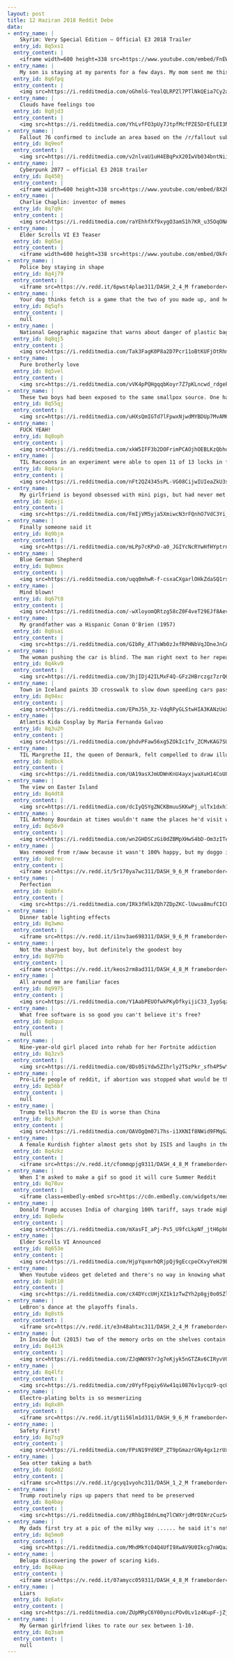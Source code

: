 ```yaml
---
layout: post
title: 12 Haziran 2018 Reddit Debe
data:
- entry_name: |
    Skyrim: Very Special Edition – Official E3 2018 Trailer
  entry_id: 8q5xs1
  entry_content: |
    <iframe width=600 height=338 src=https://www.youtube.com/embed/FnEW6dX_BmU?feature=oembed&enablejsapi=1 frameborder=0 allow=autoplay; encrypted-media allowfullscreen></iframe>
- entry_name: |
    My son is staying at my parents for a few days. My mom sent me this photo.
  entry_id: 8q6fpq
  entry_content: |
    <img src=https://i.redditmedia.com/oGhmlG-YealQLRPZl7PTlNkQEia7Cy2aDk2nl4xnta4.jpg?s=3823a7c1ad009c93962b29feb4f07f30 frameborder=0>
- entry_name: |
    Clouds have feelings too
  entry_id: 8q8jd3
  entry_content: |
    <img src=https://i.redditmedia.com/YhLvfFO3pUy7JtpfMcfPZE5DrEfLEI3NSP7Wg3Y2WL8.jpg?s=11a8514914eef72b21b6760fe8daed58 frameborder=0>
- entry_name: |
    Fallout 76 confirmed to include an area based on the /r/fallout sub
  entry_id: 8q9eof
  entry_content: |
    <img src=https://i.redditmedia.com/v2nlvaU1uH4EBqPxX20IwVb034bntNiiCVgdVy2mWIw.jpg?s=7ba3362529eb67404c36eee26854b6e9 frameborder=0>
- entry_name: |
    Cyberpunk 2077 – official E3 2018 trailer
  entry_id: 8q450j
  entry_content: |
    <iframe width=600 height=338 src=https://www.youtube.com/embed/8X2kIfS6fb8?feature=oembed&enablejsapi=1 frameborder=0 allow=autoplay; encrypted-media allowfullscreen></iframe>
- entry_name: |
    Charlie Chaplin: inventor of memes
  entry_id: 8q7q9c
  entry_content: |
    <img src=https://i.redditmedia.com/raYEhhfXf9xygO3amS1h7KR_u35OqONAd8VBGFQFntg.jpg?s=c768810f29a5961d2de6f45662714cfe frameborder=0>
- entry_name: |
    Elder Scrolls VI E3 Teaser
  entry_id: 8q65aj
  entry_content: |
    <iframe width=600 height=338 src=https://www.youtube.com/embed/OkFdqqyI8y4?feature=oembed&enablejsapi=1 frameborder=0 allow=autoplay; encrypted-media allowfullscreen></iframe>
- entry_name: |
    Police boy staying in shape
  entry_id: 8q4j79
  entry_content: |
    <iframe src=https://v.redd.it/6pwst4plae311/DASH_2_4_M frameborder=0></iframe>
- entry_name: |
    Your dog thinks fetch is a game that the two of you made up, and he loves you for that
  entry_id: 8q5qfs
  entry_content: |
    null
- entry_name: |
    National Geographic magazine that warns about danger of plastic bags comes inside a plastic bag that is inside a plastic bag
  entry_id: 8q8qj5
  entry_content: |
    <img src=https://i.redditmedia.com/Tak3FagK0P8a2D7Pcr11oBtKUFjOtRhmpHZ35MwT-ko.png?s=4a23178fa08226f79d1f55c199e59c06 frameborder=0>
- entry_name: |
    Pure brotherly love
  entry_id: 8q5vel
  entry_content: |
    <img src=https://i.redditmedia.com/vVK4pPQHgqqbKoyr7Z7pKLncwd_rdgePnU-pfzNMMMQ.jpg?s=37b026d042a7d34192fbd385e116ec8a frameborder=0>
- entry_name: |
    These two boys had been exposed to the same smallpox source. One had been vaccinated, the other hadn't.
  entry_id: 8q55qj
  entry_content: |
    <img src=https://i.redditmedia.com/uHXsQmIGTd7lFpwxNjwdMYBDUp7MvAM6iKIW1fJ7bN0.jpg?s=f6868fa3a8a5a6c6a0649750fc7c0697 frameborder=0>
- entry_name: |
    FUCK YEAH!
  entry_id: 8q8oph
  entry_content: |
    <img src=https://i.redditmedia.com/xkW5IFF3b2DOFrimPCAOjhOEBLKzQbhorQBveM8B72U.jpg?s=f1e0d1e843050f1be50a60cbe4c98106 frameborder=0>
- entry_name: |
    TIL Raccoons in an experiment were able to open 11 of 13 locks in fewer than 10 tries and had no problems repeating the action when the locks were rearranged or turned upside down. They could also remember the solutions to tasks for 3 years.
  entry_id: 8q4ara
  entry_content: |
    <img src=https://i.redditmedia.com/nFt2QZ4345sPL-VG08CijwIUIeaZkU3sFJFRHvW7nPY.jpg?s=e32a89b6d311291124535ebf27ee95df frameborder=0>
- entry_name: |
    My girlfriend is beyond obsessed with mini pigs, but had never met one. That changed today.
  entry_id: 8q6xji
  entry_content: |
    <img src=https://i.redditmedia.com/FmIjVM5yja5XmiwcN3rFQnhO7VdC3Yi_d4PgYKc7Yyk.jpg?s=fd1293b2e465c1ad8e25cbff780e03a2 frameborder=0>
- entry_name: |
    Finally someone said it
  entry_id: 8q9bjm
  entry_content: |
    <img src=https://i.redditmedia.com/mLPp7cKPxD-a0_JGIYcNcRYwHfHYptrn7Ofu9J0FP4I.jpg?s=2a768353710e99f974c5317142473d94 frameborder=0>
- entry_name: |
    Blue German Shepherd
  entry_id: 8q8mox
  entry_content: |
    <img src=https://i.redditmedia.com/uqq0mhwR-f-csxaCXgarlOHkZdaSQ1rsebHwwDQ4r-4.jpg?s=2a4d3131ee43f5df1d17cc08a2322c86 frameborder=0>
- entry_name: |
    Mind blown!
  entry_id: 8q67t8
  entry_content: |
    <img src=https://i.redditmedia.com/-wXloyomQRtzg58cZ0F4veT29EJf8AevH8wx4OME0bI.jpg?s=d760e9cb123103a26f9204bef2abbc75 frameborder=0>
- entry_name: |
    My grandfather was a Hispanic Conan O'Brien (1957)
  entry_id: 8q6sai
  entry_content: |
    <img src=https://i.redditmedia.com/GIbRy_AT7sWb0zJxfRPHNbVqJDneJnCAJSPcArwoYEo.jpg?s=df60d58be858957ea2ffd02c83de7017 frameborder=0>
- entry_name: |
    The woman pushing the car is blind. The man right next to her repeats every single thing he sees; What’s on sale, the brands and styles. I heard her say while choosing bath towels “ Please get me two white ones, I love the color white”... let us cherish the small gift that is eyesight!
  entry_id: 8q4kv0
  entry_content: |
    <img src=https://i.redditmedia.com/3hjIDj42ILMxF4Q-GFz2HBrczgz7zrQ6zXlVHSWvSfA.jpg?s=a0445bc2c51df1d6d305c7c1e009397b frameborder=0>
- entry_name: |
    Town in Iceland paints 3D crosswalk to slow down speeding cars passing through the town center.
  entry_id: 8q94xc
  entry_content: |
    <img src=https://i.redditmedia.com/EPmJ5h_Xz-VdqRPyGLStwHIA3KANzUeXc3v8TGh1SHI.jpg?s=e67a5b7848e013f4541d01f3e6020031 frameborder=0>
- entry_name: |
    Atlantis Kida Cosplay by Maria Fernanda Galvao
  entry_id: 8q3u2h
  entry_content: |
    <img src=https://i.redditmedia.com/phdvPFaw56xg5ZOkIc1fv_ZCMvKAG7SUIpDGFJI5v_M.jpg?s=5d253cbe4b76414c8d77372a629d318d frameborder=0>
- entry_name: |
    TIL Margrethe II, the queen of Denmark, felt compelled to draw illustrations for The Lord of the Rings in the 70s and sent them to Tolkien himself. He noted her style was quite similar to his own. Her drawings were used as a basis for the illustrations in the Danish translation of the books.
  entry_id: 8q8bck
  entry_content: |
    <img src=https://i.redditmedia.com/UA19asXJmUDWnKnU4ayxjwaXuH14CoU8pYF5rOSq7g4.jpg?s=8d98e41e4af5a674a57bc2e494b9719b frameborder=0>
- entry_name: |
    The view on Easter Island
  entry_id: 8q4dt8
  entry_content: |
    <img src=https://i.redditmedia.com/dcIyQSYgZNCKBmuuSKKwPj_ulTx1dxh1k2TWTNj0Xi0.jpg?s=ae4963481034d96cb8ff89259f4dcc66 frameborder=0>
- entry_name: |
    TIL Anthony Bourdain at times wouldn't name the places he'd visit while filming. He did this sometimes to prevent tourists from turning a bar or restaurant into a tourist trap after filming there.
  entry_id: 8q56v9
  entry_content: |
    <img src=https://i.redditmedia.com/wn2GHDSCzGi0dZBMpXHwS4bD-Om3zITeNHpdzESLjuA.jpg?s=f1ae012be683aa8fc935bbdc13479d21 frameborder=0>
- entry_name: |
    Was removed from r/aww because it wasn't 100% happy, but my doggo is doing a recover from spinal surgery!
  entry_id: 8q8rec
  entry_content: |
    <iframe src=https://v.redd.it/5r170ya7wc311/DASH_9_6_M frameborder=0></iframe>
- entry_name: |
    Perfection
  entry_id: 8q8bfx
  entry_content: |
    <img src=https://i.redditmedia.com/IRk3fHlkZQh7ZDpZKC-lUwua8mufCIC8Y8oV9n9QvSg.jpg?s=94ea28e71ceb7f0157c0863c27462df6 frameborder=0>
- entry_name: |
    Dinner table lighting effects
  entry_id: 8q3wmo
  entry_content: |
    <iframe src=https://v.redd.it/i1nv3ae698311/DASH_9_6_M frameborder=0></iframe>
- entry_name: |
    Not the sharpest boy, but definitely the goodest boy
  entry_id: 8q97hb
  entry_content: |
    <iframe src=https://v.redd.it/keos2rm8ad311/DASH_4_8_M frameborder=0></iframe>
- entry_name: |
    All around me are familiar faces
  entry_id: 8q9975
  entry_content: |
    <img src=https://i.redditmedia.com/Y1AabPEUOfwkPKyDfkyijiC33_IypSqzIKXVCgVZhE0.jpg?s=2eaff8e85b158a3d27ec6a5b07c2d105 frameborder=0>
- entry_name: |
    What free software is so good you can't believe it's free?
  entry_id: 8q8qux
  entry_content: |
    null
- entry_name: |
    Nine-year-old girl placed into rehab for her Fortnite addiction
  entry_id: 8q3zv5
  entry_content: |
    <img src=https://i.redditmedia.com/8Ds05iYdw5ZIhrly2T5zPkr_sfh4P5wYiEhP29iF1sk.jpg?s=eb06f8eb7c08539d620a2199065e6d8d frameborder=0>
- entry_name: |
    Pro-Life people of reddit, if abortion was stopped what would be the plan to ensure the welfare of the thousands of neglected and unwanted children?
  entry_id: 8q56bf
  entry_content: |
    null
- entry_name: |
    Trump tells Macron the EU is worse than China
  entry_id: 8q3uhf
  entry_content: |
    <img src=https://i.redditmedia.com/OAVOgQm07i7hs-i1XKNIf8NWid9FMqGJNLmTOegOOWw.jpg?s=08b5c6fd93963b08d5acb524490c29ee frameborder=0>
- entry_name: |
    A female Kurdish fighter almost gets shot by ISIS and laughs in the face of death
  entry_id: 8q4zkz
  entry_content: |
    <iframe src=https://v.redd.it/cfommqpjg9311/DASH_4_8_M frameborder=0></iframe>
- entry_name: |
    When I'm asked to make a gif so good it will cure Summer Reddit
  entry_id: 8q78uv
  entry_content: |
    <iframe class=embedly-embed src=https://cdn.embedly.com/widgets/media.html?src=https%3A%2F%2Fgfycat.com%2Fifr%2FImprobableFickleKitty&url=https%3A%2F%2Fgfycat.com%2FImprobableFickleKitty&image=https%3A%2F%2Fthumbs.gfycat.com%2FImprobableFickleKitty-size_restricted.gif&key=2aa3c4d5f3de4f5b9120b660ad850dc9&type=text%2Fhtml&schema=gfycat width=600 height=340 scrolling=no frameborder=0 allowfullscreen></iframe>
- entry_name: |
    Donald Trump accuses India of charging 100% tariff, says trade might stop
  entry_id: 8q8edw
  entry_content: |
    <img src=https://i.redditmedia.com/mXasFI_aPj-Ps5_U9fcLkpNf_jtH6pb89E9gtuCsX58.jpg?s=e20ffa76c87f1df16f26c04fc1eeb244 frameborder=0>
- entry_name: |
    Elder Scrolls VI Announced
  entry_id: 8q653e
  entry_content: |
    <img src=https://i.redditmedia.com/HjpYqxmrhQRjpQj9gEccpeCKvyYeHJ9E7M6jLm8N2f4.jpg?s=076ec2bf2149206fe48d6afb0938e6a7 frameborder=0>
- entry_name: |
    When Youtube videos get deleted and there's no way in knowing what kind of videos were taken off your Youtube playlist... Am I the only one?
  entry_id: 8q8t10
  entry_content: |
    <img src=https://i.redditmedia.com/cX4DYccUHjXZ1k1zTwZYh2p8gj0o0SZlcDuE0o9OHFM.jpg?s=bf42187ff46f50aaffdb28b643c56607 frameborder=0>
- entry_name: |
    LeBron's dance at the playoffs finals.
  entry_id: 8q8st6
  entry_content: |
    <iframe src=https://v.redd.it/e3n48ahtxc311/DASH_2_4_M frameborder=0></iframe>
- entry_name: |
    In Inside Out (2015) two of the memory orbs on the shelves contain scenes from Up (2009). One features Carl & Ellie's wedding, while the other shows their house.
  entry_id: 8q413k
  entry_content: |
    <img src=https://i.redditmedia.com/ZJqWWX97rJg7eKjyk5nGTZAv6CIRyvVGp9bhQfyNL1c.png?s=44f13a45aa7f941a06260a46962821b8 frameborder=0>
- entry_name: |
  entry_id: 8q4lfz
  entry_content: |
    <img src=https://i.redditmedia.com/z0YyfFpqiy6Vw41qi0876v1ycqz9-qcQTwnF__utdEw.jpg?s=2367c436998fa559d3fbdc5254f0dc8b frameborder=0>
- entry_name: |
    Electro-plating bolts is so mesmerizing
  entry_id: 8q8x8h
  entry_content: |
    <iframe src=https://v.redd.it/gt1i56lm1d311/DASH_9_6_M frameborder=0></iframe>
- entry_name: |
    Safety First!
  entry_id: 8q7sg9
  entry_content: |
    <img src=https://i.redditmedia.com/FPsN19Yd9EP_ZT9pGmazrGNy4gx1zrUxEOCZWK8KBhY.jpg?s=e3834ab66d0f87c807711c89355694ad frameborder=0>
- entry_name: |
    Sea otter taking a bath
  entry_id: 8q8dd2
  entry_content: |
    <iframe src=https://v.redd.it/gcyq1vyohc311/DASH_1_2_M frameborder=0></iframe>
- entry_name: |
    Trump routinely rips up papers that need to be preserved
  entry_id: 8q4bay
  entry_content: |
    <img src=https://i.redditmedia.com/zRhbgI8dnLmq7lCWXrjdMrDINrzCuzS40F2Uz2wBIjg.jpg?s=ceaa1b747fa7c2bc7bc4a06590ec0a60 frameborder=0>
- entry_name: |
    My dads first try at a pic of the milky way ...... he said it's not good enough to post on Reddit... so I'm posting it for him !!!!
  entry_id: 8q5mo0
  entry_content: |
    <img src=https://i.redditmedia.com/MhdMkYcO4Q4UfI9XwAV9U0Ikcg7nWQazEyX8PZpNG18.jpg?s=17bede996ff96cb340b3669ba58f4a38 frameborder=0>
- entry_name: |
    Beluga discovering the power of scaring kids.
  entry_id: 8q4kap
  entry_content: |
    <iframe src=https://v.redd.it/07amycc059311/DASH_4_8_M frameborder=0></iframe>
- entry_name: |
    Liars
  entry_id: 8q6atv
  entry_content: |
    <img src=https://i.redditmedia.com/ZUpMRyC6Y00ynicPOv0Lv1z4KupF-jZjmKbdbd98IfU.png?s=fe6f9c7b1c73a03b7fd3ebd22e6f903e frameborder=0>
- entry_name: |
    My German girlfriend likes to rate our sex between 1-10.
  entry_id: 8q3sam
  entry_content: |
    null
---
```


